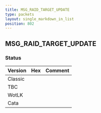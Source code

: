 ```yaml
---
title: MSG_RAID_TARGET_UPDATE
type: packets
layout: single_markdown_in_list
position: 802
---
```


## MSG_RAID_TARGET_UPDATE

### Status

Version | Hex | Comment
---------- | ---------- | ---------- 
Classic |  |  
TBC |  |  
WotLK |  |  
Cata |  |  
